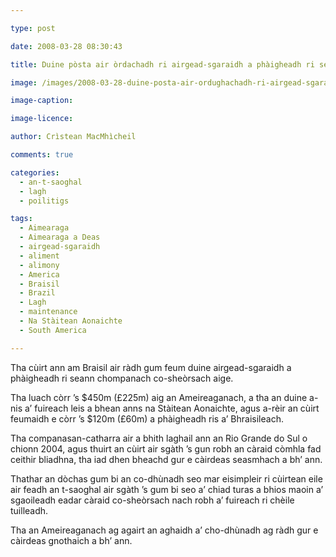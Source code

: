 ```yaml
---

type: post

date: 2008-03-28 08:30:43

title: Duine pòsta air òrdachadh ri airgead-sgaraidh a phàigheadh ri seann chompanach co-sheòrsach

image: /images/2008-03-28-duine-posta-air-ordughachadh-ri-airgead-sgaraidh-a-phaigheadh-ri-seann-chompanach-co-sheorsach.jpg

image-caption:

image-licence:

author: Crìstean MacMhìcheil

comments: true

categories:
  - an-t-saoghal
  - lagh
  - poilitigs

tags:
  - Aimearaga
  - Aimearaga a Deas
  - airgead-sgaraidh
  - aliment
  - alimony
  - America
  - Braisil
  - Brazil
  - Lagh
  - maintenance
  - Na Stàitean Aonaichte
  - South America

---
```


Tha cùirt ann am Braisil air ràdh gum feum duine airgead-sgaraidh a phàigheadh ri seann chompanach co-sheòrsach aige.

<!--more-->

Tha luach còrr ’s $450m (£225m) aig an Ameireaganach, a tha an duine a-nis a’ fuireach leis a bhean anns na Stàitean Aonaichte, agus a-rèir an cùirt feumaidh e còrr ’s $120m (£60m) a phàigheadh ris a’ Bhraisileach.

Tha companasan-catharra air a bhith laghail ann an Rio Grande do Sul o chionn 2004, agus thuirt an cùirt air sgàth ’s gun robh an càraid còmhla fad ceithir bliadhna, tha iad dhen bheachd gur e càirdeas seasmhach a bh’ ann.

Thathar an dòchas gum bi an co-dhùnadh seo mar eisimpleir ri cùirtean eile air feadh an t-saoghal air sgàth ’s gum bi seo a’ chiad turas a bhios maoin a’ sgaoileadh eadar càraid co-sheòrsach nach robh a’ fuireach ri chèile tuilleadh.

Tha an Ameireaganach ag agairt an aghaidh a’ cho-dhùnadh ag ràdh gur e càirdeas gnothaich a bh’ ann.
